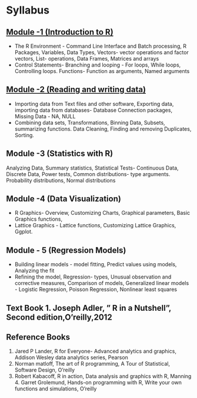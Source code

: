 # Syllabus

## [Module -1 (Introduction to R)](./Module%202) 
- The R Environment - Command Line Interface and Batch processing, R Packages, Variables, Data Types, Vectors- vector operations and factor vectors, List- operations, Data Frames, Matrices and arrays 
- Control Statements- Branching and looping - For loops, While loops, Controlling loops. Functions- Function as arguments, Named arguments 

## [Module -2 (Reading and writing data)](./Module%202) 
- Importing data from Text files and other software, Exporting data, importing data from databases- Database Connection packages, Missing Data - NA, NULL 
- Combining data sets, Transformations, Binning Data, Subsets, summarizing functions. Data Cleaning, Finding and removing Duplicates, Sorting. 

## Module -3 (Statistics with R) 
Analyzing Data, Summary statistics, Statistical Tests- Continuous Data, Discrete Data, Power tests, Common distributions- type arguments. Probability distributions, Normal distributions

## Module -4 (Data Visualization) 
- R Graphics- Overview, Customizing Charts, Graphical parameters, Basic Graphics functions,
- Lattice Graphics - Lattice functions, Customizing Lattice Graphics, Ggplot. 

## Module - 5 (Regression Models) 
- Building linear models - model fitting, Predict values using models, Analyzing the fit
- Refining the model, Regression- types, Unusual observation and corrective measures, Comparison of models, Generalized linear models - Logistic Regression, Poisson Regression, Nonlinear least squares 


## Text Book 1. Joseph Adler, ” R in a Nutshell”, Second edition,O’reilly,2012 
## Reference Books 
1. Jared P Lander, R for Everyone- Advanced analytics and graphics, Addison Wesley data analytics series, Pearson 
2. Norman matloff, The art of R programming, A Tour of Statistical, Software Design, O’reilly 
3. Robert Kabacoff, R in action, Data analysis and graphics with R, Manning 4. Garret Grolemund, Hands-on programming with R, Write your own functions and simulations, O’reilly
